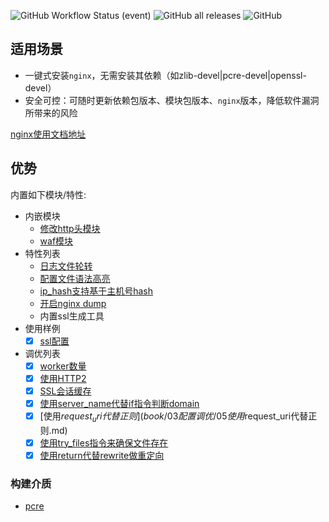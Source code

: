 ![GitHub Workflow Status (event)](https://img.shields.io/github/workflow/status/weiliang-ms/nginx-rpm/build-el7?style=flat-square)
![GitHub all releases](https://img.shields.io/github/downloads/weiliang-ms/nginx-rpm/total?style=flat-square)
![GitHub](https://img.shields.io/github/license/weiliang-ms/easyctl?style=flat-square)

## 适用场景

- 一键式安装`nginx`，无需安装其依赖（如zlib-devel|pcre-devel|openssl-devel）
- 安全可控：可随时更新依赖包版本、模块包版本、`nginx`版本，降低软件漏洞所带来的风险

[nginx使用文档地址](https://weiliang-ms.github.io/nginx/)

## 优势

内置如下模块/特性:

- 内嵌模块
  - [修改http头模块](https://github.com/openresty/headers-more-nginx-module)
  - [waf模块](https://github.com/loveshell/ngx_lua_waf)
- 特性列表
  - [日志文件轮转](https://linux.cn/article-4126-1.html)
  - [配置文件语法高亮](https://www.cnblogs.com/manastudent/p/12936546.html)
  - [ip_hash支持基于主机号hash](https://blog.csdn.net/yswKnight/article/details/107180893)
  - [开启nginx dump](https://github.com/trimstray/nginx-admins-handbook/blob/master/doc/RULES.md#beginner-use-core-dumps-to-figure-out-why-nginx-keep-crashing)
  - 内置ssl生成工具
- 使用样例
  - [x] [ssl配置](book/02配置样例/01ssl配置样例.md)
- 调优列表
  - [x] [worker数量](book/03配置调优/01worker数量调优.md)
  - [x] [使用HTTP2](book/03配置调优/02使用HTTP2.md)
  - [x] [SSL会话缓存](book/03配置调优/03SSL会话缓存.md)
  - [x] [使用server_name代替if指令判断domain](book/03配置调优/04使用server_name代替if指令判断domain.md)
  - [x] [使用$request_uri代替正则](book/03配置调优/05使用$request_uri代替正则.md)
  - [x] [使用try_files指令来确保文件存在](book/03配置调优/06使用try_files指令来确保文件存在.md)
  - [x] [使用return代替rewrite做重定向](book/03配置调优/07使用return代替rewrite做重定向.md)

### 构建介质

- [pcre](https://sourceforge.net/projects/pcre/files/pcre/8.45/pcre-8.45.tar.gz/download)